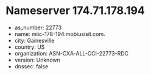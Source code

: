 # Nameserver 174.71.178.194

* as_number: 22773
* name: miic-178-194.mobiusisit.com.
* city: Gainesville
* country: US
* organization: ASN-CXA-ALL-CCI-22773-RDC
* version: Unknown
* dnssec: false
